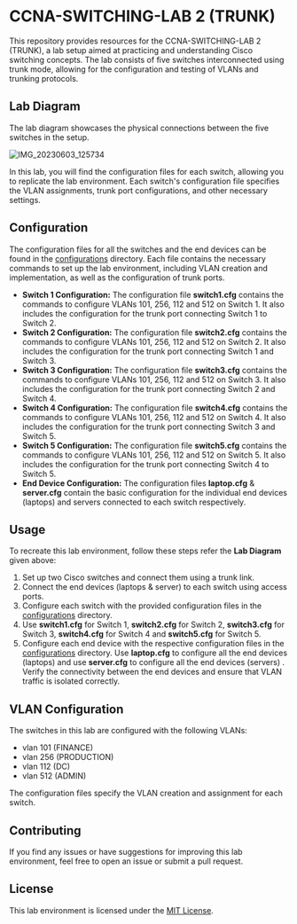 # CCNA-SWITCHING-LAB 2 (TRUNK)
This repository provides resources for the CCNA-SWITCHING-LAB 2 (TRUNK), a lab setup aimed at practicing and understanding Cisco switching concepts. The lab consists of five switches interconnected using trunk mode, allowing for the configuration and testing of VLANs and trunking protocols.
## Lab Diagram
The lab diagram showcases the physical connections between the five switches in the setup.

![IMG_20230603_125734](https://github.com/ashishsjaiswal/CCNA-Switching/assets/75754028/b3b805c5-f10b-4877-a97f-a4e2783f75b4)

In this lab, you will find the configuration files for each switch, allowing you to replicate the lab environment. Each switch's configuration file specifies the VLAN assignments, trunk port configurations, and other necessary settings.

## Configuration
The configuration files for all the switches and the end devices can be found in the [configurations](https://github.com/ashishsjaiswal/CCNA-Switching/tree/3e1135e130db24dd16630cab152173455a9ed3e4/CCNA-SWITCHING-LAB%201%20(TRUNK)/configurations) directory. Each file contains the necessary commands to set up the lab environment, including VLAN creation and implementation, as well as the configuration of trunk ports.

- **Switch 1 Configuration:** The configuration file **switch1.cfg** contains the commands to configure VLANs 101, 256, 112 and 512 on Switch 1. It also includes the configuration for the trunk port connecting Switch 1 to Switch 2.
- **Switch 2 Configuration:** The configuration file **switch2.cfg** contains the commands to configure VLANs 101, 256, 112 and 512 on Switch 2. It also includes the configuration for the trunk port connecting Switch 1 and Switch 3.
- **Switch 3 Configuration:** The configuration file **switch3.cfg** contains the commands to configure VLANs 101, 256, 112 and 512 on Switch 3. It also includes the configuration for the trunk port connecting Switch 2 and Switch 4.
- **Switch 4 Configuration:** The configuration file **switch4.cfg** contains the commands to configure VLANs 101, 256, 112 and 512 on Switch 4. It also includes the configuration for the trunk port connecting Switch 3 and Switch 5.
- **Switch 5 Configuration:** The configuration file **switch5.cfg** contains the commands to configure VLANs 101, 256, 112 and 512 on Switch 5. It also includes the configuration for the trunk port connecting Switch 4 to Switch 5.
- **End Device Configuration:** The configuration files **laptop.cfg** & **server.cfg** contain the basic configuration for the individual end devices (laptops) and servers connected to each switch respectively.

## Usage
To recreate this lab environment, follow these steps refer the **Lab Diagram** given above:
1. Set up two Cisco switches and connect them using a trunk link.
2. Connect the end devices (laptops & server) to each switch using access ports.
3. Configure each switch with the provided configuration files in the [configurations](https://github.com/ashishsjaiswal/CCNA-Switching/tree/3e1135e130db24dd16630cab152173455a9ed3e4/CCNA-SWITCHING-LAB%201%20(TRUNK)/configurations) directory.
4. Use **switch1.cfg** for Switch 1, **switch2.cfg** for Switch 2, **switch3.cfg** for Switch 3, **switch4.cfg** for Switch 4 and **switch5.cfg** for Switch 5.
5. Configure each end device with the respective configuration files in the [configurations](https://github.com/ashishsjaiswal/CCNA-Switching/tree/3e1135e130db24dd16630cab152173455a9ed3e4/CCNA-SWITCHING-LAB%201%20(TRUNK)/configurations) directory. Use **laptop.cfg** to configure all the end devices (laptops) and use **server.cfg** to configure all the end devices (servers) . Verify the connectivity between the end devices and ensure that VLAN traffic is isolated correctly.

## VLAN Configuration
The switches in this lab are configured with the following VLANs:
- vlan 101 (FINANCE)
- vlan 256 (PRODUCTION)
- vlan 112 (DC)
- vlan 512 (ADMIN)

The configuration files specify the VLAN creation and assignment for each switch.

<!--- ## Troubleshooting -->

<!--- If you encounter any issues while setting up or running the lab, refer to the troubleshooting directory. It contains common problems and their possible solutions. -->

## Contributing
If you find any issues or have suggestions for improving this lab environment, feel free to open an issue or submit a pull request.

## License
This lab environment is licensed under the [MIT License](https://github.com/ashishsjaiswal/CCNA-Switching/blob/00ddc3eca4f2c1c0442ba43d91cabefb51a138cd/LICENSE).
